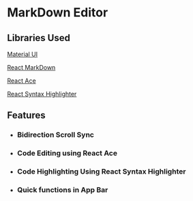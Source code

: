 # MarkDown Editor

## Libraries Used

[Material UI](https://material-ui.com/getting-started/installation/) 

[React MarkDown
](https://material-ui.com/getting-started/installation/)

[React Ace](https://github.com/securingsincity/react-ace)

[React Syntax Highlighter](https://github.com/conorhastings/react-syntax-highlighter)

## Features

* ### Bidirection Scroll Sync

* ### Code Editing using React Ace

* ### Code Highlighting Using React Syntax Highlighter

* ### Quick functions in App Bar
